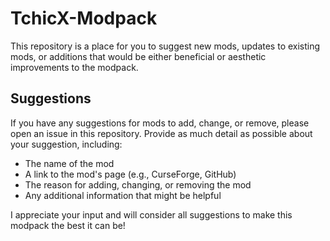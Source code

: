 # TchicX-Modpack

This repository is a place for you to suggest new mods, updates to existing mods, or additions that would be either beneficial or aesthetic improvements to the modpack.

## Suggestions

If you have any suggestions for mods to add, change, or remove, please open an issue in this repository. Provide as much detail as possible about your suggestion, including:

- The name of the mod
- A link to the mod's page (e.g., CurseForge, GitHub)
- The reason for adding, changing, or removing the mod
- Any additional information that might be helpful

I appreciate your input and will consider all suggestions to make this modpack the best it can be!
